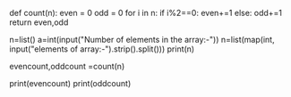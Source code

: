 
def count(n):
    even = 0
    odd = 0
    for i in n:
        if i%2==0:
            even+=1
        else:
            odd+=1
    return even,odd

n=list()
a=int(input("Number of elements in the array:-"))
n=list(map(int, input("elements of array:-").strip().split()))
print(n)

evencount,oddcount =count(n)

print(evencount)
print(oddcount)




